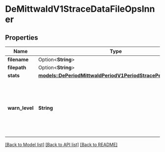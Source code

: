 # DeMittwaldV1StraceDataFileOpsInner

## Properties

Name | Type | Description | Notes
------------ | ------------- | ------------- | -------------
**filename** | Option<**String**> |  | [optional]
**filepath** | Option<**String**> |  | [optional]
**stats** | [**models::DePeriodMittwaldPeriodV1PeriodStracePeriodStatistics**](de.mittwald.v1.strace.Statistics.md) |  | 
**warn_level** | **String** | Alerts when the time, syscall count or occurrence count of this group are abnormal. | 

[[Back to Model list]](../README.md#documentation-for-models) [[Back to API list]](../README.md#documentation-for-api-endpoints) [[Back to README]](../README.md)


